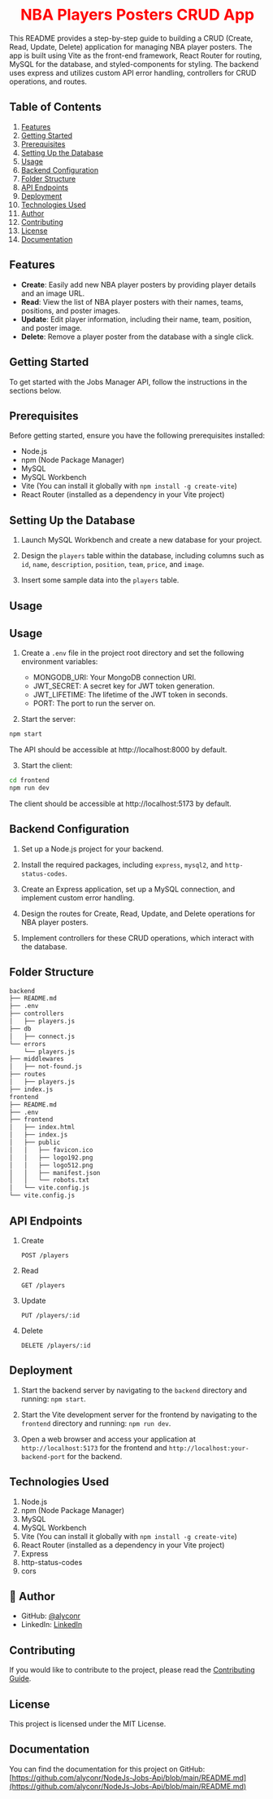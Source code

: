 <div align="center">
 <h1 style="font-size: 30px; color: #FF0000">NBA Players Posters CRUD App </h1>
 </div>


This README provides a step-by-step guide to building a CRUD (Create, Read, Update, Delete) application for managing NBA player posters. The app is built using Vite as the front-end framework, React Router for routing, MySQL for the database, and styled-components for styling. The backend uses express and utilizes custom API error handling, controllers for CRUD operations, and routes.

## Table of Contents

1. [Features](#features)
2. [Getting Started](#getting-started)
3. [Prerequisites](#prerequisites)
4. [Setting Up the Database](#setting-up-the-database)
5. [Usage](#usage)
6. [Backend Configuration](#backend-configuration)
7. [Folder Structure](#folder-structure)
8. [API Endpoints](#api-endpoints)
9. [Deployment](#deployment)
10. [Technologies Used](#technologies-used)
11. [Author](#author)
12. [Contributing](#contributing)
13. [License](#license)
14. [Documentation](#documentation)

## Features


- **Create**: Easily add new NBA player posters by providing player details and an image URL.
- **Read**: View the list of NBA player posters with their names, teams, positions, and poster images.
- **Update**: Edit player information, including their name, team, position, and poster image.
- **Delete**: Remove a player poster from the database with a single click.

## Getting Started

To get started with the Jobs Manager API, follow the instructions in the sections below.

## Prerequisites

Before getting started, ensure you have the following prerequisites installed:

- Node.js
- npm (Node Package Manager)
- MySQL
- MySQL Workbench
- Vite (You can install it globally with `npm install -g create-vite`)
- React Router (installed as a dependency in your Vite project)

## Setting Up the Database


1. Launch MySQL Workbench and create a new database for your project.

2. Design the `players` table within the database, including columns such as `id`, `name`, `description`,  `position`, `team`, `price`, and `image`.

3. Insert some sample data into the `players` table.

## Usage


## Usage

1. Create a `.env` file in the project root directory and set the following environment variables:

   * MONGODB_URI: Your MongoDB connection URI.
   * JWT_SECRET: A secret key for JWT token generation.
   * JWT_LIFETIME: The lifetime of the JWT token in seconds.
   * PORT: The port to run the server on.

2. Start the server:
```bash
npm start
```
The API should be accessible at http://localhost:8000 by default.

3. Start the client:
```bash
cd frontend
npm run dev
```
The client should be accessible at http://localhost:5173 by default.


## Backend Configuration


1. Set up a Node.js project for your backend.

2. Install the required packages, including `express`, `mysql2`, and `http-status-codes`.

3. Create an Express application, set up a MySQL connection, and implement custom error handling.

4. Design the routes for Create, Read, Update, and Delete operations for NBA player posters.

5. Implement controllers for these CRUD operations, which interact with the database.


## Folder Structure


```bash
backend
├── README.md
├── .env
├── controllers
│   ├── players.js
├── db
│   ├── connect.js
└── errors
    └── players.js
├── middlewares
│   ├── not-found.js
├── routes 
│   ├── players.js
├── index.js      
frontend
├── README.md
├── .env
├── frontend
│   ├── index.html
│   ├── index.js
│   ├── public
│   │   ├── favicon.ico
│   │   ├── logo192.png
│   │   ├── logo512.png
│   │   ├── manifest.json
│   │   └── robots.txt
│   └── vite.config.js
└── vite.config.js
```


## API Endpoints

1. Create
    ```
    POST /players
    
    ```
2. Read
    ```
    GET /players

    ```
3. Update

    ```
    PUT /players/:id

    ```
4. Delete

    ```
    DELETE /players/:id
    ```

## Deployment


1. Start the backend server by navigating to the `backend` directory and running: `npm start`.

2. Start the Vite development server for the frontend by navigating to the `frontend` directory and running: `npm run dev`.

3. Open a web browser and access your application at `http://localhost:5173` for the frontend and `http://localhost:your-backend-port` for the backend.


## Technologies Used

1. Node.js
2. npm (Node Package Manager)
3. MySQL
4. MySQL Workbench
5. Vite (You can install it globally with `npm install -g create-vite`)
6. React Router (installed as a dependency in your Vite project)
7. Express
8. http-status-codes
9. cors

## 👤 Author


- GitHub: [@alyconr](https://github.com/alyconr)
- LinkedIn: [LinkedIn](https://www.linkedin.com/in/jeysson-aly-contreras/)

## Contributing

If you would like to contribute to the project, please read the [Contributing Guide](https://github.com/alyconr/NodeJs-Jobs-Api/blob/main/CONTRIBUTING.md).


## License

This project is licensed under the MIT License.

## Documentation

You can find the documentation for this project on GitHub: [https://github.com/alyconr/NodeJs-Jobs-Api/blob/main/README.md](https://github.com/alyconr/NodeJs-Jobs-Api/blob/main/README.md)



